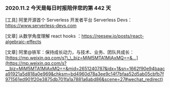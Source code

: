 ### 2020.11.2 今天是每日时报陪伴您的第 442 天

[工具] 阿里开源首个 Serverless 开发者平台 Serverless Devs：<https://www.serverless-devs.com>

[文章] 从数学角度理解 react hooks ：<https://reesew.io/posts/react-algebraic-effects>

[文章] 阿里@铁军：保持成长动力，与技术、业务、团队共成长：[https://mp.weixin.qq.com/s?\_\_biz=MjM5MTA1MjAxMQ==&...](https://mp.weixin.qq.com/s?__biz=MjM5MTA1MjAxMQ==&mid=2651240787&idx=1&sn=1662f90e94baaca91921a5d818a0e969&chksm=bd4960d78a3ee9c14f7bfaa52d5ab05cbfb7f971561ed901f20e3875db701fa1a7881a6abd86&scene=27#wechat_redirect)

